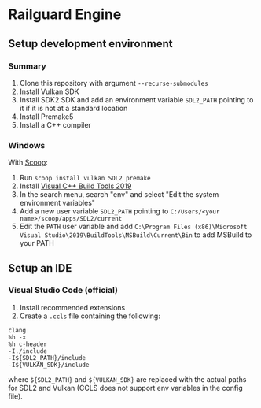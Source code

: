# Railguard Engine

## Setup development environment

### Summary

1. Clone this repository with argument `--recurse-submodules`
1. Install Vulkan SDK
2. Install SDK2 SDK and add an environment variable `SDL2_PATH` pointing to it if it is not at a standard location
3. Install Premake5
4. Install a C++ compiler

### Windows

With [Scoop](https://scoop.sh):
1. Run `scoop install vulkan SDL2 premake`
2. Install [Visual C++ Build Tools 2019](https://visualstudio.microsoft.com/downloads/#build-tools-for-visual-studio-2019)
3. In the search menu, search "env" and select "Edit the system environment variables"
4. Add a new user variable `SDL2_PATH` pointing to `C:/Users/<your name>/scoop/apps/SDL2/current`
5. Edit the `PATH` user variable and add `C:\Program Files (x86)\Microsoft Visual Studio\2019\BuildTools\MSBuild\Current\Bin` to add MSBuild to your PATH

## Setup an IDE

### Visual Studio Code (official)

1. Install recommended extensions
2. Create a `.ccls` file containing the following:

```
clang
%h -x
%h c-header
-I./include
-I${SDL2_PATH}/include
-I${VULKAN_SDK}/include
```
where `${SDL2_PATH}` and `${VULKAN_SDK}` are replaced with the actual paths for SDL2 and Vulkan (CCLS does not support env variables in the config file).
